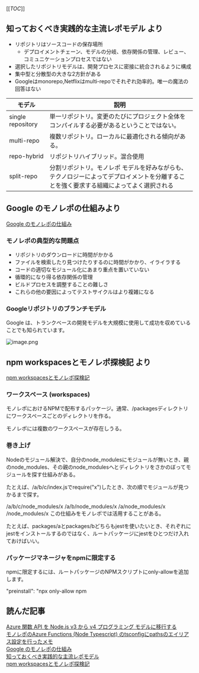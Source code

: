 [[_TOC_]]
## 知っておくべき実践的な主流レポモデル より

- リポジトリはソースコードの保存場所
  - デプロイメントチェーン、モデルの分岐、依存関係の管理、レビュー、コミュニケーションプロセスではない
- 選択したリポジトリモデルは、開発プロセスに密接に統合されるように構成
- 集中型と分散型の大きな2方針がある
- Googleはmonorepo,Netflixはmulti-repoでそれぞれ効率的。唯一の魔法の回答はない


モデル|説明
--|--
single repository|単一リポジトリ。変更のたびにプロジェクト全体をコンパイルする必要があるということではない。
multi-repo|複数リポジトリ。ローカルに最適化される傾向がある。
repo-hybrid|リポジトリハイブリッド。混合使用
split-repo|分割リポジトリ。モノレポ モデルを好みながらも、テクノロジーによってデプロイメントを分離することを強く要求する組織によってよく選択される

## Google のモノレポの仕組みより

[Google のモノレポの仕組み](https://qeunit.com/blog/how-google-does-monorepo/)  


### モノレポの典型的な問題点

- リポジトリのダウンロードに時間がかかる
- ファイルを検索したり見つけたりするのに時間がかかり、イライラする
- コードの適切なモジュール化にあまり重点を置いていない
- 循環的になり得る依存関係の管理
- ビルドプロセスを調整することの難しさ 
- これらの他の要因によってテストサイクルはより複雑になる

### Googleリポジトリのブランチモデル
Google は、トランクベースの開発モデルを大規模に使用して成功を収めていることでも知られています。

![image.png](/.attachments/image-abf42b50-0659-4006-82fb-a306c2387164.png)

## npm workspacesとモノレポ探検記 より
[npm workspacesとモノレポ探検記](https://zenn.dev/suin/scraps/20896e54419069)

### ワークスペース (workspaces)

モノレポにおけるNPMで配布するパッケージ。通常、/packagesディレクトリにワークスペースごとのディレクトリを作る。

モノレポには複数のワークスペースが存在しうる。

### 巻き上げ
Nodeのモジュール解決で、自分のnode_modulesにモジュールが無いとき、親のnode_modules、その親のnode_modulesへとディレクトリをさかのぼってモジュールを探す仕組みがある。

たとえば、/a/b/c/index.jsでrequire("x")したとき、次の順でモジュールが見つかるまで探す。

/a/b/c/node_modules/x
/a/b/node_modules/x
/a/node_modules/x
/node_modules/x
この仕組みをモノレポでは活用することがある。

たとえば、packages/aとpackages/bどちらもjestを使いたいとき、それぞれにjestをインストールするのではなく、ルートパッケージにjestをひとつだけ入れておけばいい。

### パッケージマネージャをnpmに限定する

npmに限定するには、ルートパッケージのNPMスクリプトにonly-allowを追加します。

 "preinstall": "npx only-allow npm



## 読んだ記事
[Azure 関数 API を Node.js v3 から v4 プログラミング モデルに移行する](https://learn.microsoft.com/ja-jp/azure/developer/javascript/end-to-end/contoso-real-estate-serverless-api-migration)  
[モノレポのAzure Functions (Node Typescript) のtsconfigにpathsのエイリアス設定を行ったメモ](https://qiita.com/hibohiboo/items/9fa5257ba706e71512a4)  
[Google のモノレポの仕組み](https://qeunit.com/blog/how-google-does-monorepo/)  
[知っておくべき実践的な主流レポモデル](https://qeunit.com/blog/the-hands-on-mainstream-repo-models-you-need-to-know/)  
[npm workspacesとモノレポ探検記](https://zenn.dev/suin/scraps/20896e54419069)
